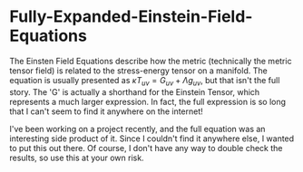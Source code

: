 # Fully-Expanded-Einstein-Field-Equations
The Einsten Field Equations describe how the metric (technically the metric tensor field) is related to the stress-energy tensor on a manifold. The equation is usually presented as $\kappa T_{uv}=G_{uv}+\Lambda g_{uv}$, but that isn't the full story. The 'G' is actually a shorthand for the Einstein Tensor, which represents a much larger expression. In fact, the full expression is so long that I can't seem to find it anywhere on the internet!
   
I've been working on a project recently, and the full equation was an interesting side product of it. Since I couldn't find it anywhere else, I wanted to put this out there. Of course, I don't have any way to double check the results, so use this at your own risk.
